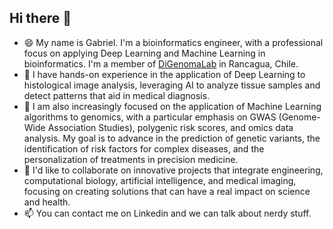 ## Hi there 👋

 - 😄 My name is Gabriel. I'm a bioinformatics engineer, with a professional focus on applying Deep Learning and Machine Learning in bioinformatics. I'm a member of [DiGenomaLab](https://github.com/digenoma-lab) in Rancagua, Chile.
 - 🔭 I have hands-on experience in the application of Deep Learning to histological image analysis, leveraging AI to analyze tissue samples and detect patterns that aid in medical diagnosis.
 - 🌱 I am also increasingly focused on the application of Machine Learning algorithms to genomics, with a particular emphasis on GWAS (Genome-Wide Association Studies), polygenic risk scores, and omics data analysis. My goal is to advance in the prediction of genetic variants, the identification of risk factors for complex diseases, and the personalization of treatments in precision medicine.
 - 👯 I'd like to collaborate on innovative projects that integrate engineering, computational biology, artificial intelligence, and medical imaging, focusing on creating solutions that can have a real impact on science and health.
 - 📫 You can contact me on Linkedin and we can talk about nerdy stuff.

<!--
**GabrielCabas/GabrielCabas** is a ✨ _special_ ✨ repository because its `README.md` (this file) appears on your GitHub profile.

Here are some ideas to get you started:

- 🔭 I’m currently working on ...
- 🌱 I’m currently learning ...
- 👯 I’m looking to collaborate on ...
- 🤔 I’m looking for help with ...
- 💬 Ask me about ...
- 📫 How to reach me: ...
- 😄 Pronouns: ...
- ⚡ Fun fact: ...
-->
